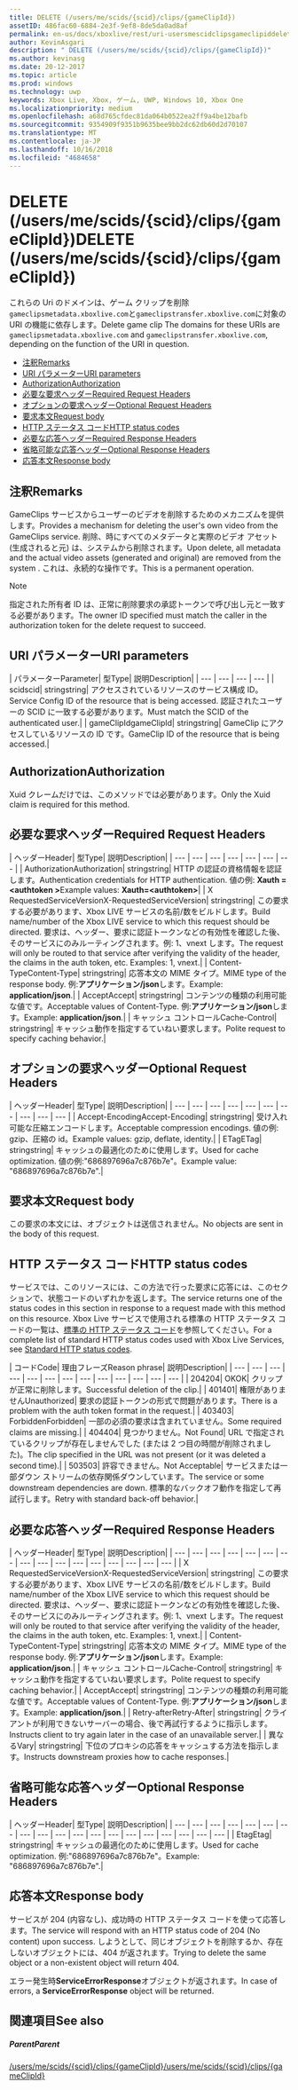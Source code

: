 ```yaml
---
title: DELETE (/users/me/scids/{scid}/clips/{gameClipId})
assetID: 486fac60-6884-2e3f-9ef8-8de5da0ad8af
permalink: en-us/docs/xboxlive/rest/uri-usersmescidclipsgameclipiddelete.html
author: KevinAsgari
description: " DELETE (/users/me/scids/{scid}/clips/{gameClipId})"
ms.author: kevinasg
ms.date: 20-12-2017
ms.topic: article
ms.prod: windows
ms.technology: uwp
keywords: Xbox Live, Xbox, ゲーム, UWP, Windows 10, Xbox One
ms.localizationpriority: medium
ms.openlocfilehash: a68d765cfdec81da064b0522ea2ff9a4be12bafb
ms.sourcegitcommit: 9354909f9351b9635bee9bb2dc62db60d2d70107
ms.translationtype: MT
ms.contentlocale: ja-JP
ms.lasthandoff: 10/16/2018
ms.locfileid: "4684658"
---
```

# <a name="delete-usersmescidsscidclipsgameclipid"></a><span data-ttu-id="af63a-104">DELETE (/users/me/scids/{scid}/clips/{gameClipId})</span><span class="sxs-lookup"><span data-stu-id="af63a-104">DELETE (/users/me/scids/{scid}/clips/{gameClipId})</span></span>
<span data-ttu-id="af63a-105">これらの Uri のドメインは、ゲーム クリップを削除`gameclipsmetadata.xboxlive.com`と`gameclipstransfer.xboxlive.com`に対象の URI の機能に依存します。</span><span class="sxs-lookup"><span data-stu-id="af63a-105">Delete game clip The domains for these URIs are `gameclipsmetadata.xboxlive.com` and `gameclipstransfer.xboxlive.com`, depending on the function of the URI in question.</span></span>
 
  * [<span data-ttu-id="af63a-106">注釈</span><span class="sxs-lookup"><span data-stu-id="af63a-106">Remarks</span></span>](#ID4EX)
  * [<span data-ttu-id="af63a-107">URI パラメーター</span><span class="sxs-lookup"><span data-stu-id="af63a-107">URI parameters</span></span>](#ID4ECB)
  * [<span data-ttu-id="af63a-108">Authorization</span><span class="sxs-lookup"><span data-stu-id="af63a-108">Authorization</span></span>](#ID4ENB)
  * [<span data-ttu-id="af63a-109">必要な要求ヘッダー</span><span class="sxs-lookup"><span data-stu-id="af63a-109">Required Request Headers</span></span>](#ID4EYB)
  * [<span data-ttu-id="af63a-110">オプションの要求ヘッダー</span><span class="sxs-lookup"><span data-stu-id="af63a-110">Optional Request Headers</span></span>](#ID4EEE)
  * [<span data-ttu-id="af63a-111">要求本文</span><span class="sxs-lookup"><span data-stu-id="af63a-111">Request body</span></span>](#ID4ENF)
  * [<span data-ttu-id="af63a-112">HTTP ステータス コード</span><span class="sxs-lookup"><span data-stu-id="af63a-112">HTTP status codes</span></span>](#ID4EYF)
  * [<span data-ttu-id="af63a-113">必要な応答ヘッダー</span><span class="sxs-lookup"><span data-stu-id="af63a-113">Required Response Headers</span></span>](#ID4EIAAC)
  * [<span data-ttu-id="af63a-114">省略可能な応答ヘッダー</span><span class="sxs-lookup"><span data-stu-id="af63a-114">Optional Response Headers</span></span>](#ID4E2CAC)
  * [<span data-ttu-id="af63a-115">応答本文</span><span class="sxs-lookup"><span data-stu-id="af63a-115">Response body</span></span>](#ID4E2DAC)
 
<a id="ID4EX"></a>

 
## <a name="remarks"></a><span data-ttu-id="af63a-116">注釈</span><span class="sxs-lookup"><span data-stu-id="af63a-116">Remarks</span></span>
 
<span data-ttu-id="af63a-117">GameClips サービスからユーザーのビデオを削除するためのメカニズムを提供します。</span><span class="sxs-lookup"><span data-stu-id="af63a-117">Provides a mechanism for deleting the user's own video from the GameClips service.</span></span> <span data-ttu-id="af63a-118">削除、時にすべてのメタデータと実際のビデオ アセット (生成されると元) は、システムから削除されます。</span><span class="sxs-lookup"><span data-stu-id="af63a-118">Upon delete, all metadata and the actual video assets (generated and original) are removed from the system .</span></span> <span data-ttu-id="af63a-119">これは、永続的な操作です。</span><span class="sxs-lookup"><span data-stu-id="af63a-119">This is a permanent operation.</span></span> 

> [!NOTE] 
> <span data-ttu-id="af63a-120">指定された所有者 ID は、正常に削除要求の承認トークンで呼び出し元と一致する必要があります。</span><span class="sxs-lookup"><span data-stu-id="af63a-120">The owner ID specified must match the caller in the authorization token for the delete request to succeed.</span></span> 


  
<a id="ID4ECB"></a>

 
## <a name="uri-parameters"></a><span data-ttu-id="af63a-121">URI パラメーター</span><span class="sxs-lookup"><span data-stu-id="af63a-121">URI parameters</span></span>
 
| <span data-ttu-id="af63a-122">パラメーター</span><span class="sxs-lookup"><span data-stu-id="af63a-122">Parameter</span></span>| <span data-ttu-id="af63a-123">型</span><span class="sxs-lookup"><span data-stu-id="af63a-123">Type</span></span>| <span data-ttu-id="af63a-124">説明</span><span class="sxs-lookup"><span data-stu-id="af63a-124">Description</span></span>| 
| --- | --- | --- | --- | 
| <span data-ttu-id="af63a-125">scid</span><span class="sxs-lookup"><span data-stu-id="af63a-125">scid</span></span>| <span data-ttu-id="af63a-126">string</span><span class="sxs-lookup"><span data-stu-id="af63a-126">string</span></span>| <span data-ttu-id="af63a-127">アクセスされているリソースのサービス構成 ID。</span><span class="sxs-lookup"><span data-stu-id="af63a-127">Service Config ID of the resource that is being accessed.</span></span> <span data-ttu-id="af63a-128">認証されたユーザーの SCID に一致する必要があります。</span><span class="sxs-lookup"><span data-stu-id="af63a-128">Must match the SCID of the authenticated user.</span></span>| 
| <span data-ttu-id="af63a-129">gameClipId</span><span class="sxs-lookup"><span data-stu-id="af63a-129">gameClipId</span></span>| <span data-ttu-id="af63a-130">string</span><span class="sxs-lookup"><span data-stu-id="af63a-130">string</span></span>| <span data-ttu-id="af63a-131">GameClip にアクセスしているリソースの ID です。</span><span class="sxs-lookup"><span data-stu-id="af63a-131">GameClip ID of the resource that is being accessed.</span></span>| 
  
<a id="ID4ENB"></a>

 
## <a name="authorization"></a><span data-ttu-id="af63a-132">Authorization</span><span class="sxs-lookup"><span data-stu-id="af63a-132">Authorization</span></span>
 
<span data-ttu-id="af63a-133">Xuid クレームだけでは、このメソッドでは必要があります。</span><span class="sxs-lookup"><span data-stu-id="af63a-133">Only the Xuid claim is required for this method.</span></span>
  
<a id="ID4EYB"></a>

 
## <a name="required-request-headers"></a><span data-ttu-id="af63a-134">必要な要求ヘッダー</span><span class="sxs-lookup"><span data-stu-id="af63a-134">Required Request Headers</span></span>
 
| <span data-ttu-id="af63a-135">ヘッダー</span><span class="sxs-lookup"><span data-stu-id="af63a-135">Header</span></span>| <span data-ttu-id="af63a-136">型</span><span class="sxs-lookup"><span data-stu-id="af63a-136">Type</span></span>| <span data-ttu-id="af63a-137">説明</span><span class="sxs-lookup"><span data-stu-id="af63a-137">Description</span></span>| 
| --- | --- | --- | --- | --- | --- | --- | 
| <span data-ttu-id="af63a-138">Authorization</span><span class="sxs-lookup"><span data-stu-id="af63a-138">Authorization</span></span>| <span data-ttu-id="af63a-139">string</span><span class="sxs-lookup"><span data-stu-id="af63a-139">string</span></span>| <span data-ttu-id="af63a-140">HTTP の認証の資格情報を認証します。</span><span class="sxs-lookup"><span data-stu-id="af63a-140">Authentication credentials for HTTP authentication.</span></span> <span data-ttu-id="af63a-141">値の例: <b>Xauth =&lt;authtoken ></b></span><span class="sxs-lookup"><span data-stu-id="af63a-141">Example values: <b>Xauth=&lt;authtoken></b></span></span>| 
| <span data-ttu-id="af63a-142">X RequestedServiceVersion</span><span class="sxs-lookup"><span data-stu-id="af63a-142">X-RequestedServiceVersion</span></span>| <span data-ttu-id="af63a-143">string</span><span class="sxs-lookup"><span data-stu-id="af63a-143">string</span></span>| <span data-ttu-id="af63a-144">この要求する必要があります、Xbox LIVE サービスの名前/数をビルドします。</span><span class="sxs-lookup"><span data-stu-id="af63a-144">Build name/number of the Xbox LIVE service to which this request should be directed.</span></span> <span data-ttu-id="af63a-145">要求は、ヘッダー、要求に認証トークンなどの有効性を確認した後、そのサービスにのみルーティングされます。例: 1、vnext します。</span><span class="sxs-lookup"><span data-stu-id="af63a-145">The request will only be routed to that service after verifying the validity of the header, the claims in the auth token, etc. Examples: 1, vnext.</span></span>| 
| <span data-ttu-id="af63a-146">Content-Type</span><span class="sxs-lookup"><span data-stu-id="af63a-146">Content-Type</span></span>| <span data-ttu-id="af63a-147">string</span><span class="sxs-lookup"><span data-stu-id="af63a-147">string</span></span>| <span data-ttu-id="af63a-148">応答本文の MIME タイプ。</span><span class="sxs-lookup"><span data-stu-id="af63a-148">MIME type of the response body.</span></span> <span data-ttu-id="af63a-149">例:<b>アプリケーション/json</b>します。</span><span class="sxs-lookup"><span data-stu-id="af63a-149">Example: <b>application/json</b>.</span></span>| 
| <span data-ttu-id="af63a-150">Accept</span><span class="sxs-lookup"><span data-stu-id="af63a-150">Accept</span></span>| <span data-ttu-id="af63a-151">string</span><span class="sxs-lookup"><span data-stu-id="af63a-151">string</span></span>| <span data-ttu-id="af63a-152">コンテンツの種類の利用可能な値です。</span><span class="sxs-lookup"><span data-stu-id="af63a-152">Acceptable values of Content-Type.</span></span> <span data-ttu-id="af63a-153">例:<b>アプリケーション/json</b>します。</span><span class="sxs-lookup"><span data-stu-id="af63a-153">Example: <b>application/json</b>.</span></span>| 
| <span data-ttu-id="af63a-154">キャッシュ コントロール</span><span class="sxs-lookup"><span data-stu-id="af63a-154">Cache-Control</span></span>| <span data-ttu-id="af63a-155">string</span><span class="sxs-lookup"><span data-stu-id="af63a-155">string</span></span>| <span data-ttu-id="af63a-156">キャッシュ動作を指定するていねい要求します。</span><span class="sxs-lookup"><span data-stu-id="af63a-156">Polite request to specify caching behavior.</span></span>| 
  
<a id="ID4EEE"></a>

 
## <a name="optional-request-headers"></a><span data-ttu-id="af63a-157">オプションの要求ヘッダー</span><span class="sxs-lookup"><span data-stu-id="af63a-157">Optional Request Headers</span></span>
 
| <span data-ttu-id="af63a-158">ヘッダー</span><span class="sxs-lookup"><span data-stu-id="af63a-158">Header</span></span>| <span data-ttu-id="af63a-159">型</span><span class="sxs-lookup"><span data-stu-id="af63a-159">Type</span></span>| <span data-ttu-id="af63a-160">説明</span><span class="sxs-lookup"><span data-stu-id="af63a-160">Description</span></span>| 
| --- | --- | --- | --- | --- | --- | --- | --- | --- | --- | 
| <span data-ttu-id="af63a-161">Accept-Encoding</span><span class="sxs-lookup"><span data-stu-id="af63a-161">Accept-Encoding</span></span>| <span data-ttu-id="af63a-162">string</span><span class="sxs-lookup"><span data-stu-id="af63a-162">string</span></span>| <span data-ttu-id="af63a-163">受け入れ可能な圧縮エンコードします。</span><span class="sxs-lookup"><span data-stu-id="af63a-163">Acceptable compression encodings.</span></span> <span data-ttu-id="af63a-164">値の例: gzip、圧縮の id。</span><span class="sxs-lookup"><span data-stu-id="af63a-164">Example values: gzip, deflate, identity.</span></span>| 
| <span data-ttu-id="af63a-165">ETag</span><span class="sxs-lookup"><span data-stu-id="af63a-165">ETag</span></span>| <span data-ttu-id="af63a-166">string</span><span class="sxs-lookup"><span data-stu-id="af63a-166">string</span></span>| <span data-ttu-id="af63a-167">キャッシュの最適化のために使用します。</span><span class="sxs-lookup"><span data-stu-id="af63a-167">Used for cache optimization.</span></span> <span data-ttu-id="af63a-168">値の例:"686897696a7c876b7e"。</span><span class="sxs-lookup"><span data-stu-id="af63a-168">Example value: "686897696a7c876b7e".</span></span>| 
  
<a id="ID4ENF"></a>

 
## <a name="request-body"></a><span data-ttu-id="af63a-169">要求本文</span><span class="sxs-lookup"><span data-stu-id="af63a-169">Request body</span></span>
 
<span data-ttu-id="af63a-170">この要求の本文には、オブジェクトは送信されません。</span><span class="sxs-lookup"><span data-stu-id="af63a-170">No objects are sent in the body of this request.</span></span>
  
<a id="ID4EYF"></a>

 
## <a name="http-status-codes"></a><span data-ttu-id="af63a-171">HTTP ステータス コード</span><span class="sxs-lookup"><span data-stu-id="af63a-171">HTTP status codes</span></span>
 
<span data-ttu-id="af63a-172">サービスでは、このリソースには、この方法で行った要求に応答には、このセクションで、状態コードのいずれかを返します。</span><span class="sxs-lookup"><span data-stu-id="af63a-172">The service returns one of the status codes in this section in response to a request made with this method on this resource.</span></span> <span data-ttu-id="af63a-173">Xbox Live サービスで使用される標準の HTTP ステータス コードの一覧は、[標準の HTTP ステータス コード](../../additional/httpstatuscodes.md)を参照してください。</span><span class="sxs-lookup"><span data-stu-id="af63a-173">For a complete list of standard HTTP status codes used with Xbox Live Services, see [Standard HTTP status codes](../../additional/httpstatuscodes.md).</span></span>
 
| <span data-ttu-id="af63a-174">コード</span><span class="sxs-lookup"><span data-stu-id="af63a-174">Code</span></span>| <span data-ttu-id="af63a-175">理由フレーズ</span><span class="sxs-lookup"><span data-stu-id="af63a-175">Reason phrase</span></span>| <span data-ttu-id="af63a-176">説明</span><span class="sxs-lookup"><span data-stu-id="af63a-176">Description</span></span>| 
| --- | --- | --- | --- | --- | --- | --- | --- | --- | --- | --- | --- | --- | 
| <span data-ttu-id="af63a-177">204</span><span class="sxs-lookup"><span data-stu-id="af63a-177">204</span></span>| <span data-ttu-id="af63a-178">OK</span><span class="sxs-lookup"><span data-stu-id="af63a-178">OK</span></span>| <span data-ttu-id="af63a-179">クリップが正常に削除します。</span><span class="sxs-lookup"><span data-stu-id="af63a-179">Successful deletion of the clip.</span></span>| 
| <span data-ttu-id="af63a-180">401</span><span class="sxs-lookup"><span data-stu-id="af63a-180">401</span></span>| <span data-ttu-id="af63a-181">権限がありません</span><span class="sxs-lookup"><span data-stu-id="af63a-181">Unauthorized</span></span>| <span data-ttu-id="af63a-182">要求の認証トークンの形式で問題があります。</span><span class="sxs-lookup"><span data-stu-id="af63a-182">There is a problem with the auth token format in the request.</span></span>| 
| <span data-ttu-id="af63a-183">403</span><span class="sxs-lookup"><span data-stu-id="af63a-183">403</span></span>| <span data-ttu-id="af63a-184">Forbidden</span><span class="sxs-lookup"><span data-stu-id="af63a-184">Forbidden</span></span>| <span data-ttu-id="af63a-185">一部の必須の要求は含まれていません。</span><span class="sxs-lookup"><span data-stu-id="af63a-185">Some required claims are missing.</span></span>| 
| <span data-ttu-id="af63a-186">404</span><span class="sxs-lookup"><span data-stu-id="af63a-186">404</span></span>| <span data-ttu-id="af63a-187">見つかりません。</span><span class="sxs-lookup"><span data-stu-id="af63a-187">Not Found</span></span>| <span data-ttu-id="af63a-188">URL で指定されているクリップが存在しませんでした (または 2 つ目の時間が削除されました)。</span><span class="sxs-lookup"><span data-stu-id="af63a-188">The clip specified in the URL was not present (or it was deleted a second time).</span></span>| 
| <span data-ttu-id="af63a-189">503</span><span class="sxs-lookup"><span data-stu-id="af63a-189">503</span></span>| <span data-ttu-id="af63a-190">許容できません。</span><span class="sxs-lookup"><span data-stu-id="af63a-190">Not Acceptable</span></span>| <span data-ttu-id="af63a-191">サービスまたは一部ダウン ストリームの依存関係ダウンしています。</span><span class="sxs-lookup"><span data-stu-id="af63a-191">The service or some downstream dependencies are down.</span></span> <span data-ttu-id="af63a-192">標準的なバックオフ動作を指定して再試行します。</span><span class="sxs-lookup"><span data-stu-id="af63a-192">Retry with standard back-off behavior.</span></span>| 
  
<a id="ID4EIAAC"></a>

 
## <a name="required-response-headers"></a><span data-ttu-id="af63a-193">必要な応答ヘッダー</span><span class="sxs-lookup"><span data-stu-id="af63a-193">Required Response Headers</span></span>
 
| <span data-ttu-id="af63a-194">ヘッダー</span><span class="sxs-lookup"><span data-stu-id="af63a-194">Header</span></span>| <span data-ttu-id="af63a-195">型</span><span class="sxs-lookup"><span data-stu-id="af63a-195">Type</span></span>| <span data-ttu-id="af63a-196">説明</span><span class="sxs-lookup"><span data-stu-id="af63a-196">Description</span></span>| 
| --- | --- | --- | --- | --- | --- | --- | --- | --- | --- | --- | --- | --- | --- | --- | --- | 
| <span data-ttu-id="af63a-197">X RequestedServiceVersion</span><span class="sxs-lookup"><span data-stu-id="af63a-197">X-RequestedServiceVersion</span></span>| <span data-ttu-id="af63a-198">string</span><span class="sxs-lookup"><span data-stu-id="af63a-198">string</span></span>| <span data-ttu-id="af63a-199">この要求する必要があります、Xbox LIVE サービスの名前/数をビルドします。</span><span class="sxs-lookup"><span data-stu-id="af63a-199">Build name/number of the Xbox LIVE service to which this request should be directed.</span></span> <span data-ttu-id="af63a-200">要求は、ヘッダー、要求に認証トークンなどの有効性を確認した後、そのサービスにのみルーティングされます。例: 1、vnext します。</span><span class="sxs-lookup"><span data-stu-id="af63a-200">The request will only be routed to that service after verifying the validity of the header, the claims in the auth token, etc. Examples: 1, vnext.</span></span>| 
| <span data-ttu-id="af63a-201">Content-Type</span><span class="sxs-lookup"><span data-stu-id="af63a-201">Content-Type</span></span>| <span data-ttu-id="af63a-202">string</span><span class="sxs-lookup"><span data-stu-id="af63a-202">string</span></span>| <span data-ttu-id="af63a-203">応答本文の MIME タイプ。</span><span class="sxs-lookup"><span data-stu-id="af63a-203">MIME type of the response body.</span></span> <span data-ttu-id="af63a-204">例:<b>アプリケーション/json</b>します。</span><span class="sxs-lookup"><span data-stu-id="af63a-204">Example: <b>application/json</b>.</span></span>| 
| <span data-ttu-id="af63a-205">キャッシュ コントロール</span><span class="sxs-lookup"><span data-stu-id="af63a-205">Cache-Control</span></span>| <span data-ttu-id="af63a-206">string</span><span class="sxs-lookup"><span data-stu-id="af63a-206">string</span></span>| <span data-ttu-id="af63a-207">キャッシュ動作を指定するていねい要求します。</span><span class="sxs-lookup"><span data-stu-id="af63a-207">Polite request to specify caching behavior.</span></span>| 
| <span data-ttu-id="af63a-208">Accept</span><span class="sxs-lookup"><span data-stu-id="af63a-208">Accept</span></span>| <span data-ttu-id="af63a-209">string</span><span class="sxs-lookup"><span data-stu-id="af63a-209">string</span></span>| <span data-ttu-id="af63a-210">コンテンツの種類の利用可能な値です。</span><span class="sxs-lookup"><span data-stu-id="af63a-210">Acceptable values of Content-Type.</span></span> <span data-ttu-id="af63a-211">例:<b>アプリケーション/json</b>します。</span><span class="sxs-lookup"><span data-stu-id="af63a-211">Example: <b>application/json</b>.</span></span>| 
| <span data-ttu-id="af63a-212">Retry-after</span><span class="sxs-lookup"><span data-stu-id="af63a-212">Retry-After</span></span>| <span data-ttu-id="af63a-213">string</span><span class="sxs-lookup"><span data-stu-id="af63a-213">string</span></span>| <span data-ttu-id="af63a-214">クライアントが利用できないサーバーの場合、後で再試行するように指示します。</span><span class="sxs-lookup"><span data-stu-id="af63a-214">Instructs client to try again later in the case of an unavailable server.</span></span>| 
| <span data-ttu-id="af63a-215">異なる</span><span class="sxs-lookup"><span data-stu-id="af63a-215">Vary</span></span>| <span data-ttu-id="af63a-216">string</span><span class="sxs-lookup"><span data-stu-id="af63a-216">string</span></span>| <span data-ttu-id="af63a-217">下位のプロキシの応答をキャッシュする方法を指示します。</span><span class="sxs-lookup"><span data-stu-id="af63a-217">Instructs downstream proxies how to cache responses.</span></span>| 
  
<a id="ID4E2CAC"></a>

 
## <a name="optional-response-headers"></a><span data-ttu-id="af63a-218">省略可能な応答ヘッダー</span><span class="sxs-lookup"><span data-stu-id="af63a-218">Optional Response Headers</span></span>
 
| <span data-ttu-id="af63a-219">ヘッダー</span><span class="sxs-lookup"><span data-stu-id="af63a-219">Header</span></span>| <span data-ttu-id="af63a-220">型</span><span class="sxs-lookup"><span data-stu-id="af63a-220">Type</span></span>| <span data-ttu-id="af63a-221">説明</span><span class="sxs-lookup"><span data-stu-id="af63a-221">Description</span></span>| 
| --- | --- | --- | --- | --- | --- | --- | --- | --- | --- | --- | --- | --- | --- | --- | --- | --- | --- | --- | 
| <span data-ttu-id="af63a-222">Etag</span><span class="sxs-lookup"><span data-stu-id="af63a-222">Etag</span></span>| <span data-ttu-id="af63a-223">string</span><span class="sxs-lookup"><span data-stu-id="af63a-223">string</span></span>| <span data-ttu-id="af63a-224">キャッシュの最適化のために使用します。</span><span class="sxs-lookup"><span data-stu-id="af63a-224">Used for cache optimization.</span></span> <span data-ttu-id="af63a-225">例:"686897696a7c876b7e"。</span><span class="sxs-lookup"><span data-stu-id="af63a-225">Example: "686897696a7c876b7e".</span></span>| 
  
<a id="ID4E2DAC"></a>

 
## <a name="response-body"></a><span data-ttu-id="af63a-226">応答本文</span><span class="sxs-lookup"><span data-stu-id="af63a-226">Response body</span></span>
 
<span data-ttu-id="af63a-227">サービスが 204 (内容なし)、成功時の HTTP ステータス コードを使って応答します。</span><span class="sxs-lookup"><span data-stu-id="af63a-227">The service will respond with an HTTP status code of 204 (No content) upon success.</span></span> <span data-ttu-id="af63a-228">しようとして、同じオブジェクトを削除するか、存在しないオブジェクトには、404 が返されます。</span><span class="sxs-lookup"><span data-stu-id="af63a-228">Trying to delete the same object or a non-existent object will return 404.</span></span>
 
<span data-ttu-id="af63a-229">エラー発生時**ServiceErrorResponse**オブジェクトが返されます。</span><span class="sxs-lookup"><span data-stu-id="af63a-229">In case of errors, a **ServiceErrorResponse** object will be returned.</span></span>
  
<a id="ID4EJEAC"></a>

 
## <a name="see-also"></a><span data-ttu-id="af63a-230">関連項目</span><span class="sxs-lookup"><span data-stu-id="af63a-230">See also</span></span>
 
<a id="ID4ELEAC"></a>

 
##### <a name="parent"></a><span data-ttu-id="af63a-231">Parent</span><span class="sxs-lookup"><span data-stu-id="af63a-231">Parent</span></span> 

[<span data-ttu-id="af63a-232">/users/me/scids/{scid}/clips/{gameClipId}</span><span class="sxs-lookup"><span data-stu-id="af63a-232">/users/me/scids/{scid}/clips/{gameClipId}</span></span>](uri-usersmescidclipsgameclipid.md)

   